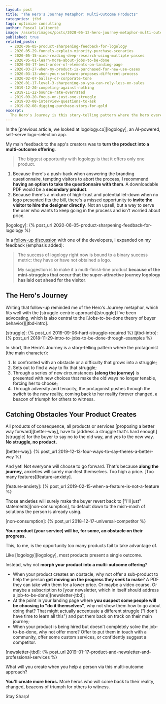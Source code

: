 ```yaml
---
layout: post
title: "The Hero's Journey Metaphor: Multi-Outcome Products"
categories: jtbd
tags: optimize consulting
author: Pascal Laliberté
image: /assets/images/posts/2020-06-12-hero-journey-metaphor-multi-outcome-products.jpg
published: true
related_posts:
  - 2020-06-05-product-sharpening-feedback-for-logology
  - 2020-05-29-funnels-explain-minority-purchase-scenarios
  - 2020-05-15-mind-reading-deep-research-using-multiple-passes
  - 2020-05-01-learn-more-about-jobs-to-be-done
  - 2020-04-17-best-order-of-elements-on-landing-page
  - 2020-03-27-when-my-product-is-purchased-for-new-use-cases
  - 2020-03-13-when-your-software-proposes-different-process
  - 2020-02-07-ballsy-or-corporate-tone
  - 2020-01-17-level-3-sharpening-so-you-can-rely-less-on-sales
  - 2019-12-20-competing-against-nothing
  - 2019-11-22-bounce-rate-overrated
  - 2019-09-20-focus-on-just-one-struggle
  - 2019-03-08-interview-questions-to-ask
  - 2019-02-08-digging-purchase-story-for-gold
excerpt:
  The Hero's Journey is this story-telling pattern where the hero overcomes a struggle. Your product aims to resolve a struggle, but what you might be missing is how you can catch and serve those for whom your product is not yet a fit, and offer to help on their Journey anyway.
---
```


In the [previous article, we looked at logology.co][logology], an AI-powered, self-serve logo-selection app.

My main feedback to the app's creators was to **turn the product into a multi-outcome offering**.

> The biggest opportunity with logology is that it offers only one product.

1. Because there's a push-back when answering the branding questionnaire, tempting visitors to abort the process, I recommend **having an option to take the questionnaire with them**. A downloadable PDF would be a **secondary product**.
2. Because there's a mixture of high-trust and potential let-down when no logo presented fits the bill, there's a missed opportunity to **invite the visitor to hire the designer directly**. Not an upsell, but a way to serve the user who wants to keep going in the process and isn't worried about price.

[logology]: {% post_url 2020-06-05-product-sharpening-feedback-for-logology %}

In a [follow-up discussion][thread] with one of the developers, I expanded on my feedback (emphasis added):

[thread]: https://discuss.bootstrapped.fm/t/logology-co-the-logo-maker-for-design-lovers/6952/4?u=pascallaliberte

> The success of logology right now is bound to a binary success metric: they have or have not obtained a logo.
> 
> My suggestion is to make it a multi-finish-line product **because of the mini-struggles that occur that the super-attractive journey logology has laid out ahead for the visitor**.

## The Hero's Journey

Writing that follow-up reminded me of the Hero's Journey metaphor, which fits well with the [struggle-centric approach][struggle] I've been advocating, which is also central to the [Jobs-to-be-done theory of buyer behavior][jtbd-intro].

[struggle]: {% post_url 2019-09-06-hard-struggle-required %}
[jtbd-intro]: {% post_url 2018-11-29-intro-to-jobs-to-be-done-through-examples %}

In short, the Hero's Journey is a story-telling pattern where the protagonist (the main character):

1. Is confronted with an obstacle or a difficulty that grows into a struggle;
1. Sets out to find a way to fix that struggle;
1. Through a series of new circumstances **(along the journey)** is presented with new choices that make the old ways no longer tenable, forcing her to choose;
1. Through adversity and tenacity, the protagonist pushes through the switch to the new reality, coming back to her reality forever changed, a beacon of triumph for others to witness.

## Catching Obstacles Your Product Creates

All products of consequence, all products or services [proposing a better way forward][better-way], have to [address a struggle that's hard enough][struggle] for the buyer to say no to the old way, and yes to the new way. **No struggle, no product.**

[better-way]: {% post_url 2019-12-13-four-ways-to-say-theres-a-better-way %}

And yet! Not everyone will choose to go forward. That's because **along the journey**, anxieties will surely manifest themselves. Too high a price. [Too many features][feature-anxiety].

[feature-anxiety]: {% post_url 2019-02-15-when-a-feature-is-not-a-feature %}

Those anxieties will surely make the buyer revert back to ["I'll just" statements][non-consumption], to default down to the mish-mash of solutions the person is already using.

[non-consumption]: {% post_url 2018-12-17-universal-competitor %}

**Your product (your service) will be, for some, an obstacle on their progress.**

This, to me, is the opportunity too many products fail to take advantage of.

Like [logology][logology], most products present a single outcome.

Instead, why not **morph your product into a multi-outcome offering**?

* When your product creates an obstacle, why not offer a sub-product to help the person **get moving on the progress they seek to make**? A PDF they can take with them for a lower price. Or maybe a video course. Or maybe a subscription to [your newsletter, which in itself should address a job-to-be-done][newsletter-jtbd];
* At the point in your landing page where **you suspect some people will be choosing to "do it themselves"**, why not show them how to go about doing that? That might actually accentuate a different struggle ("I don't have time to learn all this") and put them back on track on their main journey;
* When your product is being hired but doesn't completely solve the job-to-be-done, why not offer more? Offer to put them in touch with a community, offer some custom services, or confidently suggest a competitor.

[newsletter-jtbd]: {% post_url 2019-01-17-product-and-newsletter-and-professional-services %}

What will you create when you help a person via this multi-outcome approach?

**You'll create more heros.** More heros who will come back to their reality, changed, beacons of triumph for others to witness.

Stay Sharp!
